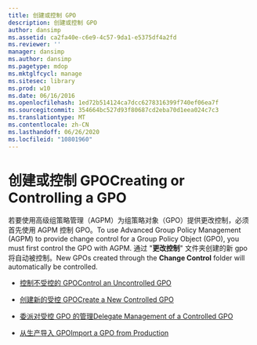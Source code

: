 ```yaml
---
title: 创建或控制 GPO
description: 创建或控制 GPO
author: dansimp
ms.assetid: ca2fa40e-c6e9-4c57-9da1-e5375df4a2fd
ms.reviewer: ''
manager: dansimp
ms.author: dansimp
ms.pagetype: mdop
ms.mktglfcycl: manage
ms.sitesec: library
ms.prod: w10
ms.date: 06/16/2016
ms.openlocfilehash: 1ed72b514124ca7dcc6278316399f740ef06ea7f
ms.sourcegitcommit: 354664bc527d93f80687cd2eba70d1eea024c7c3
ms.translationtype: MT
ms.contentlocale: zh-CN
ms.lasthandoff: 06/26/2020
ms.locfileid: "10801960"
---
```

# <span data-ttu-id="131eb-103">创建或控制 GPO</span><span class="sxs-lookup"><span data-stu-id="131eb-103">Creating or Controlling a GPO</span></span>


<span data-ttu-id="131eb-104">若要使用高级组策略管理（AGPM）为组策略对象（GPO）提供更改控制，必须首先使用 AGPM 控制 GPO。</span><span class="sxs-lookup"><span data-stu-id="131eb-104">To use Advanced Group Policy Management (AGPM) to provide change control for a Group Policy Object (GPO), you must first control the GPO with AGPM.</span></span> <span data-ttu-id="131eb-105">通过 "**更改控制**" 文件夹创建的新 gpo 将自动被控制。</span><span class="sxs-lookup"><span data-stu-id="131eb-105">New GPOs created through the **Change Control** folder will automatically be controlled.</span></span>

-   [<span data-ttu-id="131eb-106">控制不受控的 GPO</span><span class="sxs-lookup"><span data-stu-id="131eb-106">Control an Uncontrolled GPO</span></span>](control-an-uncontrolled-gpo-agpm40.md)

-   [<span data-ttu-id="131eb-107">创建新的受控 GPO</span><span class="sxs-lookup"><span data-stu-id="131eb-107">Create a New Controlled GPO</span></span>](create-a-new-controlled-gpo-agpm40.md)

-   [<span data-ttu-id="131eb-108">委派对受控 GPO 的管理</span><span class="sxs-lookup"><span data-stu-id="131eb-108">Delegate Management of a Controlled GPO</span></span>](delegate-management-of-a-controlled-gpo-agpm40.md)

-   [<span data-ttu-id="131eb-109">从生产导入 GPO</span><span class="sxs-lookup"><span data-stu-id="131eb-109">Import a GPO from Production</span></span>](import-a-gpo-from-production-agpm40-app.md)

 

 






